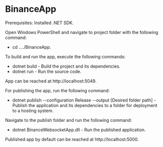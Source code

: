 # BinanceApp
Prerequisites: Installed .NET SDK.

Open Windows PowerShell and navigate to project folder with the following command:
  * cd ..../BinanceApp.

To build and run the app, execute the following commands:
  * dotnet build - Build the project and its dependencies.
  * dotnet run - Run the source code.

App can be reached at http://localhost:5049.

For publishing the app, run the following command:
  * dotnet publish --configuration Release --output [Desired folder path] - Publish the application and its dependencies to a folder for deployment to a hosting system.

Navigate to the publish folder and run the following command:
  * dotnet BinanceWebsocketApp.dll - Run the published application.

Published app by default can be reached at http://localhost:5000.

